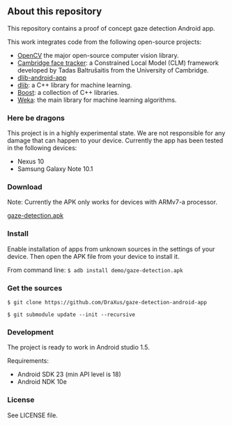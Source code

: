 ## About this repository

This repository contains a proof of concept gaze detection Android app.

This work integrates code from the following open-source projects:
* [OpenCV](https://github.com/Itseez/opencv) the major open-source computer vision library.
* [Cambridge face tracker](https://github.com/TadasBaltrusaitis/CLM-framework): a Constrained Local Model (CLM) framework developed by Tadas Baltrušaitis from the University of Cambridge.
* [dlib-android-app](https://github.com/tzutalin/dlib-android-app)
* [dlib](http://dlib.net/): a C++ library for machine learning.
* [Boost](https://github.com/DraXus/Boost-for-Android): a collection of C++ libraries.
* [Weka](http://www.cs.waikato.ac.nz/ml/weka/): the main library for machine learning algorithms.

### Here be dragons

This project is in a highly experimental state. We are not responsible for any damage that can happen to your device. Currently the app has been tested in the following devices:
* Nexus 10
* Samsung Galaxy Note 10.1

### Download

Note: Currently the APK only works for devices with ARMv7-a processor.

[gaze-detection.apk](demo/gaze-detection.apk)

### Install

Enable installation of apps from unknown sources in the settings of your device. Then open the APK file from your device to install it.

From command line: `$ adb install demo/gaze-detection.apk`

### Get the sources

`$ git clone https://github.com/DraXus/gaze-detection-android-app`

`$ git submodule update --init --recursive`

### Development

The project is ready to work in Android studio 1.5.

Requirements:
* Android SDK 23 (min API level is 18)
* Android NDK 10e

### License

See LICENSE file.
